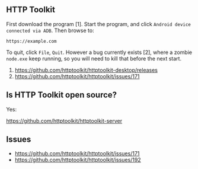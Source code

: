 ## HTTP Toolkit

First download the program [1]. Start the program, and click `Android device
connected via ADB`. Then browse to:

~~~
https://example.com
~~~

To quit, click `File`, `Quit`. However a bug currently exists [2], where a
zombie `node.exe` keep running, so you will need to kill that before the next
start.

1. https://github.com/httptoolkit/httptoolkit-desktop/releases
2. https://github.com/httptoolkit/httptoolkit/issues/171

## Is HTTP Toolkit open source?

Yes:

https://github.com/httptoolkit/httptoolkit-server

## Issues

- https://github.com/httptoolkit/httptoolkit/issues/171
- https://github.com/httptoolkit/httptoolkit/issues/192

